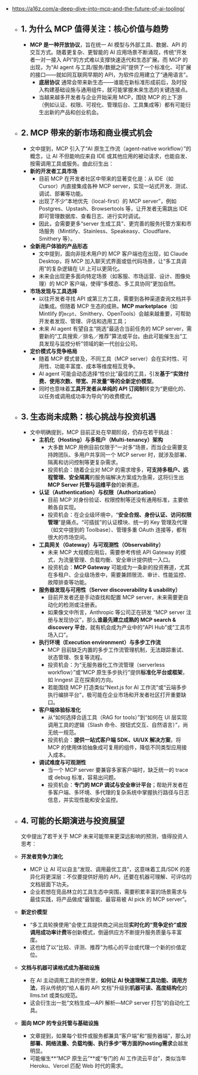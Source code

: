 - https://a16z.com/a-deep-dive-into-mcp-and-the-future-of-ai-tooling/
	- ## 1. 为什么 MCP 值得关注：核心价值与趋势
		- **MCP 是一种开放协议**，旨在统一 AI 模型与外部工具、数据、API 的交互方式。随着更复杂、更智能的 AI 应用场景不断涌现，传统“开发者一对一接入 API”的方式难以支撑快速迭代和生态扩展。而 MCP 的出现，为“AI agent 与工具/服务/数据之间”提供了一个标准化、可扩展的接口——就如同互联网早期的 API，为软件应用建立了“通用语言”。
			- **底层协议** 通常会带来新生态——谁能在新标准形成前后，及时投入构建基础设施与通用组件，就可能掌握未来生态的关键连接点。
			- 当越来越多开发者与企业开始采用 MCP，围绕 MCP 的上下游（例如认证、权限、可视化、管理后台、工具集成等）都有可能衍生出新的产品和创业机会。
	- ## 2. MCP 带来的新市场和商业模式机会
		- 文中提到，MCP 引入了“AI 原生工作流（agent-native workflow）”的概念，让 AI 不但能响应来自 IDE 或其他应用的被动请求，也能自发、按需调用工具或服务。由此衍生出：
		- **新的开发者工具市场**
			- 目前 MCP 在开发者社区中带来的显著变化是：从 IDE（如 Cursor）内直接集成各种 MCP server，实现一站式开发、测试、调试、部署等功能。
			- 出现了不少“本地优先（local-first）的 MCP server”，例如 Postgres、Upstash、Browsertools 等，让开发者无需跳出 IDE 即可管理数据库、查看日志、进行实时调试。
			- 因此，会需要更多“server 生成工具”、更完善的服务托管方案和市场服务（Mintlify、Stainless、Speakeasy、Cloudflare、Smithery 等）。
		- **全新用户体验的产品形态**
			- 文中提到，面向非技术用户的 MCP 客户端也在出现，如 Claude Desktop，将 MCP 加入聊天式界面或低代码场景，让“多工具调用”的复杂逻辑在 UI 上可以更简化。
			- 未来会出现更多面向特定场景（如客服、市场运营、设计、图像处理）的 MCP 客户端，使得“多模态、多工具协同”更加自然。
		- **市场发现与工具选择**
			- 以往开发者寻找 API 或第三方工具，需要到各种渠道查询文档并手动集成。但随着 MCP 生态的成熟，**MCP marketplace**（如 Mintlify 的`mcpt`、Smithery、OpenTools）会越来越重要，可帮助开发者发现、管理、评估和选用工具；
			- 未来 AI agent 有望自主“挑选”最适合当前任务的 MCP server，需要新的“工具搜索／排名／推荐”算法或平台。由此可能催生出“工具发现与监控分析”领域的新一代创业公司。
		- **定价模式与竞争格局**
			- 随着 MCP 模式普及，不同工具（MCP server）会在实时性、可用性、功能丰富度、成本等维度相互竞争。
			- AI agent 可能会动态选择“性价比”最佳的工具，引发**基于“实效付费、使用次数、带宽、并发量”等的全新定价模型**。
			- 同时也意味着**工具开发者从单纯的 API 订阅制**转变为“更细化的、以任务或调用成功率为导向”的收费模式。
	- ## 3. 生态尚未成熟：核心挑战与投资机遇
		- 文中明确提到，MCP 目前正处在早期阶段，仍存在若干挑战：
			- **主机化（Hosting）与多租户（Multi-tenancy）架构**
				- 大多数 MCP 用例目前仅限于“一对多”场景，而当企业需要支持跨团队、多用户共享同一个 MCP server 时，就涉及部署、隔离和访问控制等更复杂需求。
				- 投资机会：随着企业对 MCP 的需求增多，**可支持多租户、远程管理、安全隔离**的服务端解决方案成为急需，这将衍生出**MCP Server 托管与运维平台**的新赛道。
			- **认证（Authentication）与权限（Authorization）**
				- 目前 MCP 对身份验证、权限控制等还没有通用标准，主要依赖各自实现。
				- 投资机会：在企业级环境中，“**安全合规、身份认证、访问权限管理**”是痛点。“可插拔”的认证模块、统一的 Key 管理及代理（如文中提到的 Toolbase）、管理多重 OAuth 连接等，都有很大的市场空间。
			- **工具网关（Gateway）与可观测性（Observability）**
				- 未来 MCP 大规模应用后，需要参考传统 API Gateway 的模式，为流量管理、负载均衡、安全审计提供统一入口。
				- 投资机会：**MCP Gateway** 可能成为一条新的投资赛道，尤其在多租户、企业级场景中，需要兼顾限流、审计、性能监控、故障排查等功能。
			- **服务器发现与可用性（Server discoverability & usability）**
				- 目前开发者还是手动查找和配置 MCP server，未来需要更自动化的检测或注册表。
				- 如果像文中所言，Anthropic 等公司正在研发 “MCP server 注册与发现协议”，那么**谁最先建立成熟的 MCP search & discovery 平台**，就有机会成为产业中的“API Hub”或“工具市场入口”。
			- **执行环境（Execution environment）与多步工作流**
				- MCP 目前缺乏内置的多步工作流管理机制，无法跟踪重试、状态管理、恢复等流程。
				- 投资机会：为“无服务器化工作流管理（serverless workflow）”或“MCP 原生多步执行”提供**标准化平台或框架**，如 Inngest 正在探索的方向。
				- 若能围绕 MCP 打造类似“Next.js for AI 工作流”或“云端多步执行编排平台”，极可能在企业市场和开发者社区打开重要缺口。
			- **客户端体验标准化**
				- 从“如何选择合适工具（RAG for tools）”到“如何在 UI 层实现调用工具的逻辑（Slash 命令、按钮式交互、自然语言）”，尚无统一规范。
				- 投资机会：**提供一站式客户端 SDK、UI/UX 解决方案**，将 MCP 的使用体验抽象成可复用的组件，降低不同类型应用接入成本。
			- **调试难度与可观测性**
				- 当一个 MCP server 要兼容多家客户端时，缺乏统一的 trace 或 debug 标准，容易出问题。
				- 投资机会：**专门的 MCP 调试与安全审计平台**；帮助开发者在多客户端、多环境、多代理的复杂系统中掌握执行路径与日志信息，并实现性能和安全监控。
	- ## 4. 可能的长期演进与投资展望
	  
	  文中提出了若干关于 MCP 未来可能带来更深远影响的预测，值得投资人思考：
	- **开发者竞争力演化**
		- MCP 让 AI 可以自主“发现、调用最优工具”，这意味着工具/SDK 的差异化将更深层：不仅要提供好用的 API，还要在机器可理解、可评估的文档层面下功夫。
		- 企业若想在竞品林立的工具生态中突围，需要积累丰富的场景需求与最佳实践，将产品做成“最智能、最容易被 AI pick 的 MCP server”。
	- **新定价模型**
		- “多工具轮换使用”会使工具提供商之间出现**实时化的“竞争定价”**或**按调用成功率计费**等创新模式，倒逼供应方不断提升服务质量与丰富度。
		- 这也给了以“比较、评测、推荐”为核心的平台或代理一个新的价值定位。
	- **文档与机器可读格式成为基础设施**
		- 在 AI 主动调用工具的世界里，**如何让 AI 快速理解工具功能、调用方法**，将从传统的“给人看的 API 文档”升级到**机器可读、高度结构化**的 llms.txt 或类似规范。
		- 这会衍生出一批“文档生成—API 解析—MCP server 打包”的自动化工具。
	- **面向 MCP 的专业托管与基础设施**
		- 文章提到，如果每个软件或服务都兼具“客户端”和“服务器端”，那么对**部署、网络流量、负载均衡、执行多步”等方面的hosting需求**会越发明显。
		- 可能催生**“MCP 原生云”**或“专门的 AI 工作流云平台”，类似当年 Heroku、Vercel 匹配 Web 时代的需求。
